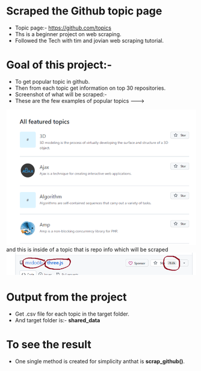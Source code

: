 # Scraped the Github topic page
- Topic page:- https://github.com/topics
- Ths is a beginner project on web scraping.
- Followed the Tech with tim and jovian web scraping tutorial.
# Goal of this project:-
- To get popular topic in github.
- Then from each topic get information on top 30 repositories.
- Screenshot of what will be scraped:-
- These are the few examples of popular topics --->
 <img src="topic.png">
and this is inside of a topic that is repo info which will be scraped
 <img src="repo_info.png">
 
# Output from the project
- Get .csv file for each topic in the target folder.
- And target folder is:- <b>shared_data</b>
# To see the result
- One single method is created for simplicity anthat is <b>scrap_github()</b>.

